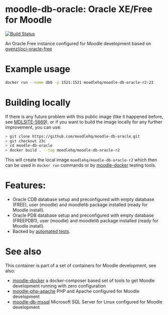 # moodle-db-oracle: Oracle XE/Free for Moodle
[![Build Status](https://github.com/moodlehq/moodle-db-oracle/actions/workflows/ci.yml/badge.svg?branch=23c)](https://github.com/moodlehq/moodle-db-oracle/actions/workflows/ci.yml)

An Oracle Free instance configured for Moodle development based on [gvenzl/oci-oracle-free](https://github.com/gvenzl/oci-oracle-free)

# Example usage

```bash
docker run --name db0 -p 1521:1521 moodlehq/moodle-db-oracle-r2:23
```
# Building locally

If there is any future problem with this public image (like it happened before, see [MDLSITE-5669](https://tracker.moodle.org/browse/MDLSITE-5669)), or if you want to build the image locally for any further improvement, you can use:

```bash
> git clone https://github.com/moodlehq/moodle-db-oracle.git
> git checkout 23c
> cd moodle-db-oracle
> docker build . --tag moodlehq/moodle-db-oracle-r2
```
This will create the local image `moodlehq/moodle-db-oracle-r2` which then can be used in `docker run` commands or by [moodle-docker](https://github.com/moodlehq/moodle-docker) testing tools.

# Features:
* Oracle CDB database setup and preconfigured with empty database (FREE), user (moodle) and moodlelib package installed (ready for Moodle install).
* Oracle PDB database setup and preconfigured with empty database (FREEPDB1), user (moodle) and moodlelib package installed (ready for Moodle install).
* Backed by [automated tests](https://github.com/moodlehq/moodle-db-oracle/actions?query=branch%3A21c).

# See also
This container is part of a set of containers for Moodle development, see also:

* [moodle-docker](https://github.com/moodlehq/moodle-docker) a docker-composer based set of tools to get Moodle development running with zero configuration
* [moodle-php-apache](https://github.com/moodlehq/moodle-php-apache) PHP and Apache configured for Moodle development
* [moodle-db-mssql](https://github.com/moodlehq/moodle-db-mssql) Microsoft SQL Server for Linux configured for Moodle development
